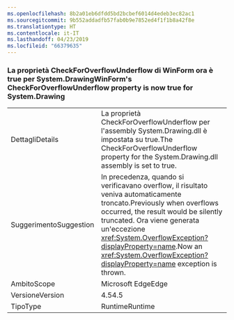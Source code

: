 ```yaml
---
ms.openlocfilehash: 8b2a01eb6dfdd5bd2bcbef6014d4edeb3ec82ac1
ms.sourcegitcommit: 9b552addadfb57fab0b9e7852ed4f1f1b8a42f8e
ms.translationtype: HT
ms.contentlocale: it-IT
ms.lasthandoff: 04/23/2019
ms.locfileid: "66379635"
---
```

### <a name="winforms-checkforoverflowunderflow-property-is-now-true-for-systemdrawing"></a><span data-ttu-id="b566b-101">La proprietà CheckForOverflowUnderflow di WinForm ora è true per System.Drawing</span><span class="sxs-lookup"><span data-stu-id="b566b-101">WinForm's CheckForOverflowUnderflow property is now true for System.Drawing</span></span>

|   |   |
|---|---|
|<span data-ttu-id="b566b-102">Dettagli</span><span class="sxs-lookup"><span data-stu-id="b566b-102">Details</span></span>|<span data-ttu-id="b566b-103">La proprietà CheckForOverflowUnderflow per l'assembly System.Drawing.dll è impostata su true.</span><span class="sxs-lookup"><span data-stu-id="b566b-103">The CheckForOverflowUnderflow property for the System.Drawing.dll assembly is set to true.</span></span>|
|<span data-ttu-id="b566b-104">Suggerimento</span><span class="sxs-lookup"><span data-stu-id="b566b-104">Suggestion</span></span>|<span data-ttu-id="b566b-105">In precedenza, quando si verificavano overflow, il risultato veniva automaticamente troncato.</span><span class="sxs-lookup"><span data-stu-id="b566b-105">Previously when overflows occurred, the result would be silently truncated.</span></span> <span data-ttu-id="b566b-106">Ora viene generata un'eccezione <xref:System.OverflowException?displayProperty=name>.</span><span class="sxs-lookup"><span data-stu-id="b566b-106">Now an <xref:System.OverflowException?displayProperty=name> exception is thrown.</span></span>|
|<span data-ttu-id="b566b-107">Ambito</span><span class="sxs-lookup"><span data-stu-id="b566b-107">Scope</span></span>|<span data-ttu-id="b566b-108">Microsoft Edge</span><span class="sxs-lookup"><span data-stu-id="b566b-108">Edge</span></span>|
|<span data-ttu-id="b566b-109">Versione</span><span class="sxs-lookup"><span data-stu-id="b566b-109">Version</span></span>|<span data-ttu-id="b566b-110">4.5</span><span class="sxs-lookup"><span data-stu-id="b566b-110">4.5</span></span>|
|<span data-ttu-id="b566b-111">Tipo</span><span class="sxs-lookup"><span data-stu-id="b566b-111">Type</span></span>|<span data-ttu-id="b566b-112">Runtime</span><span class="sxs-lookup"><span data-stu-id="b566b-112">Runtime</span></span>|
